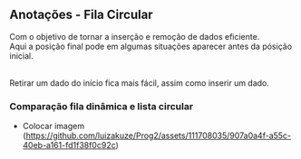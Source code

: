 ## Anotações - Fila Circular

Com o objetivo de tornar a inserção e remoção de dados eficiente. <br> 
Aqui a posição final pode em algumas situações aparecer antes da pósição inicial. <br> <br>

Retirar um dado do início fica mais fácil, assim como inserir um dado.

### Comparação fila dinâmica e lista circular

* Colocar imagem 
(https://github.com/luizakuze/Prog2/assets/111708035/907a0a4f-a55c-40eb-a161-fd1f38f0c92c)


